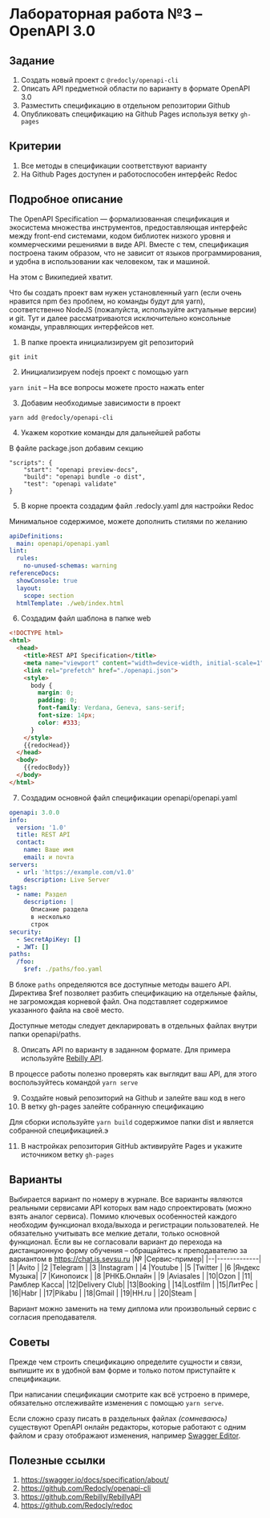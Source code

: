 
# Лабораторная работа №3 – OpenAPI 3.0

## Задание
1. Создать новый проект с `@redocly/openapi-cli`
2. Описать API предметной области по варианту в формате OpenAPI 3.0
3. Разместить спецификацию в отдельном репозитории Github
4. Опубликовать спецификацию на Github Pages используя ветку `gh-pages`

## Критерии
1. Все методы в спецификации соответствуют варианту
2. На Github Pages доступен и работоспособен интерфейс Redoc

## Подробное описание
The OpenAPI Specification — формализованная спецификация и экосистема множества инструментов, предоставляющая интерфейс между front-end системами, кодом библиотек низкого уровня и коммерческими решениями в виде API. Вместе с тем, спецификация построена таким образом, что не зависит от языков программирования, и удобна в использовании как человеком, так и машиной.

На этом с Википедией хватит.

Что бы создать проект вам нужен установленный yarn (если очень нравится npm без проблем, но команды будут для yarn), соответственно NodeJS (пожалуйста, используйте актуальные версии) и git. Тут и далее рассматриваются исключительно консольные команды, управляющих интерфейсов нет.

1. В папке проекта инициализируем git репозиторий

`git init`

2. Инициализируем nodejs проект с помощью yarn

`yarn init` – На все вопросы можете просто нажать enter

3. Добавим необходимые зависимости в проект

`yarn add @redocly/openapi-cli`

4. Укажем короткие команды для дальнейшей работы

В файле package.json добавим секцию
```
"scripts": {
	"start": "openapi preview-docs",
	"build": "openapi bundle -o dist",
	"test": "openapi validate"
}
```

5. В корне проекта создадим файл .redocly.yaml для настройки Redoc

Минимальное содержимое, можете дополнить стилями по желанию
```yaml 
apiDefinitions:
  main: openapi/openapi.yaml
lint:
  rules:
    no-unused-schemas: warning
referenceDocs:
  showConsole: true
  layout:
    scope: section
  htmlTemplate: ./web/index.html
```

6. Создадим файл шаблона в папке web

```html
<!DOCTYPE html>
<html>
  <head>
    <title>REST API Specification</title>
    <meta name="viewport" content="width=device-width, initial-scale=1">
    <link rel="prefetch" href="./openapi.json">
    <style>
      body {
        margin: 0;
        padding: 0;
        font-family: Verdana, Geneva, sans-serif;
        font-size: 14px;
        color: #333;
      }
    </style>
    {{redocHead}}
  </head>
  <body>
    {{redocBody}}
  </body>
</html>
```

7. Создадим основной файл спецификации openapi/openapi.yaml

```yaml
openapi: 3.0.0
info:
  version: '1.0'
  title: REST API
  contact:
    name: Ваше имя
    email: и почта
servers:
  - url: 'https://example.com/v1.0'
    description: Live Server
tags:
  - name: Раздел
    description: |
      Описание раздела
      в несколько
      строк
security:
  - SecretApiKey: []
  - JWT: []
paths:
  /foo:
    $ref: ./paths/foo.yaml
```
В блоке `paths` определяются все доступные методы вашего API.
Директива $ref позволяет разбить спецификацию на отдельные файлы, не загромождая корневой файл.
Она подставляет содержимое указанного файла на своё место.

Доступные методы следует декларировать в отдельных файлах внутри папки openapi/paths.

8. Описать API по варианту в заданном формате. Для примера используйте [Rebilly API](https://github.com/Rebilly/RebillyAPI/tree/master/openapi).

В процессе работы полезно проверять как выглядит ваш API, для этого воспользуйтесь командой `yarn serve` 

9. Создайте новый репозиторий на Github и залейте ваш код в него
10. В ветку gh-pages залейте собранную спецификацию

Для сборки используйте `yarn build` содержимое папки dist и является собранной спецификацией.э

11. В настройках репозитория GitHub активируйте Pages и укажите источником ветку `gh-pages`

## Варианты

Выбирается вариант по номеру в журнале.
Все варианты являются реальными сервисами API которых вам надо спроектировать (можно взять аналог сервиса). Помимо ключевых особенностей каждого необходим функционал входа/выхода и регистрации пользователей.
Не обязательно учитывать все мелкие детали, только основной функционал.
Если вы не согласовали вариант до перехода на дистанционную форму обучения – обращайтесь к преподавателю за вариантом в https://chat.is.sevsu.ru
|№ |Сервис-пример|
|--|-------------|
|1 |Avito        |
|2 |Telegram     |
|3 |Instagram    |
|4 |Youtube      |
|5 |Twitter      |
|6 |Яндекс Музыка|
|7 |Кинопоиск    |
|8 |РНКБ.Онлайн  |
|9 |Aviasales    |
|10|Ozon         |
|11|Рамблер Касса|
|12|Delivery Club|
|13|Booking      |
|14|Lostfilm     |
|15|ЛитРес       |
|16|Habr         |
|17|Pikabu       |
|18|Gmail        |
|19|HH.ru        |
|20|Steam        |

Вариант можно заменить на тему диплома или произвольный сервис с согласия преподавателя.

## Советы
Прежде чем строить спецификацию определите сущности и связи, выпишите их в удобной вам форме и только потом приступайте к спецификации.

При написании спецификации смотрите как всё устроено в примере, обязательно отслеживайте изменения с помощью `yarn serve`. 

Если сложно сразу писать в раздельных файлах *(сомневаюсь)* существуют OpenAPI онлайн редакторы, которые работают с одним файлом и сразу отображают изменения, например [Swagger Editor](https://editor.swagger.io/).

## Полезные ссылки
1. https://swagger.io/docs/specification/about/
2. https://github.com/Redocly/openapi-cli
3. https://github.com/Rebilly/RebillyAPI
4. https://github.com/Redocly/redoc
